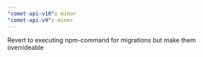 ```yaml
---
"comet-api-v10": minor
"comet-api-v9": minor
---
```


Revert to executing npm-command for migrations but make them overrideable
